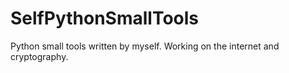 # SelfPythonSmallTools
Python small tools written by myself. Working on the internet and cryptography.

